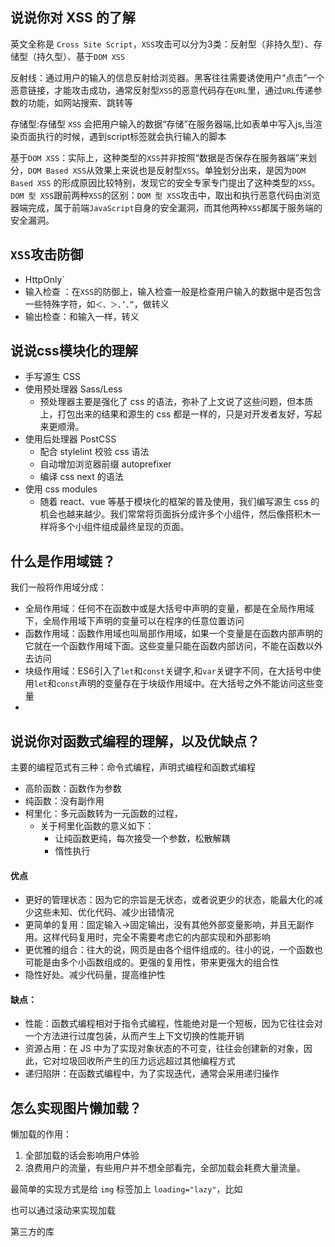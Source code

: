 ## 说说你对 XSS 的了解

英文全称是 `Cross Site Script`，`XSS`攻击可以分为3类：反射型（非持久型）、存储型（持久型）、基于`DOM XSS`

反射线：通过用户的输入的信息反射给浏览器。黑客往往需要诱使用户“点击”一个恶意链接，才能攻击成功，通常反射型`XSS`的恶意代码存在`URL`里，通过`URL`传递参数的功能，如网站搜索、跳转等

存储型:存储型 `XSS` 会把用户输入的数据“存储”在服务器端,比如表单中写入js,当渲染页面执行的时候，遇到script标签就会执行输入的脚本

基于`DOM XSS`：实际上，这种类型的`XSS`并非按照“数据是否保存在服务器端”来划分，`DOM Based XSS`从效果上来说也是反射型`XSS`。单独划分出来，是因为`DOM Based XSS` 的形成原因比较特别，发现它的安全专家专门提出了这种类型的`XSS`。`DOM 型 XSS`跟前两种`XSS`的区别：`DOM 型 XSS`攻击中，取出和执行恶意代码由浏览器端完成，属于前端`JavaScript`自身的安全漏洞，而其他两种`XSS`都属于服务端的安全漏洞。



## `XSS`攻击防御

+ HttpOnly`
+ 输入检查 ：在`XSS`的防御上，输入检查一般是检查用户输入的数据中是否包含一些特殊字符，如`＜、＞、’、”`，做转义
+ 输出检查：和输入一样，转义





## 说说css模块化的理解

- 手写源生 CSS
- 使用预处理器 Sass/Less
  - 预处理器主要是强化了 css 的语法，弥补了上文说了这些问题，但本质上，打包出来的结果和源生的 css 都是一样的，只是对开发者友好，写起来更顺滑。
- 使用后处理器 PostCSS
  - 配合 stylelint 校验 css 语法
  - 自动增加浏览器前缀 autoprefixer
  - 编译 css next 的语法
- 使用 css modules
  - 随着 react、vue 等基于模块化的框架的普及使用，我们编写源生 css 的机会也越来越少。我们常常将页面拆分成许多个小组件，然后像搭积木一样将多个小组件组成最终呈现的页面。



## 什么是作用域链？

我们一般将作用域分成：

- 全局作用域：任何不在函数中或是大括号中声明的变量，都是在全局作用域下，全局作用域下声明的变量可以在程序的任意位置访问
- 函数作用域：函数作用域也叫局部作用域，如果一个变量是在函数内部声明的它就在一个函数作用域下面。这些变量只能在函数内部访问，不能在函数以外去访问
- 块级作用域：ES6引入了`let`和`const`关键字,和`var`关键字不同，在大括号中使用`let`和`const`声明的变量存在于块级作用域中。在大括号之外不能访问这些变量
- 

## 说说你对函数式编程的理解，以及优缺点？

主要的编程范式有三种：命令式编程，声明式编程和函数式编程

+ 高阶函数：函数作为参数
+ 纯函数：没有副作用
+ 柯里化：多元函数转为一元函数的过程，
  + 关于柯里化函数的意义如下：
    + 让纯函数更纯，每次接受一个参数，松散解耦
    + 惰性执行

#### 优点

- 更好的管理状态：因为它的宗旨是无状态，或者说更少的状态，能最大化的减少这些未知、优化代码、减少出错情况
- 更简单的复用：固定输入->固定输出，没有其他外部变量影响，并且无副作用。这样代码复用时，完全不需要考虑它的内部实现和外部影响
- 更优雅的组合：往大的说，网页是由各个组件组成的。往小的说，一个函数也可能是由多个小函数组成的。更强的复用性，带来更强大的组合性
- 隐性好处。减少代码量，提高维护性

#### 缺点：

- 性能：函数式编程相对于指令式编程，性能绝对是一个短板，因为它往往会对一个方法进行过度包装，从而产生上下文切换的性能开销
- 资源占用：在 JS 中为了实现对象状态的不可变，往往会创建新的对象，因此，它对垃圾回收所产生的压力远远超过其他编程方式
- 递归陷阱：在函数式编程中，为了实现迭代，通常会采用递归操作





## 怎么实现图片懒加载？

懒加载的作用：

1. 全部加载的话会影响用户体验
2. 浪费用户的流量，有些用户并不想全部看完，全部加载会耗费大量流量。

最简单的实现方式是给 `img` 标签加上 `loading="lazy"`，比如

也可以通过滚动来实现加载

第三方的库
